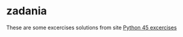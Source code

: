 # zadania
These are some excercises solutions from site <a href ="http://www.ling.gu.se/~lager/python_exercises.html">Python 45 excercises</a>
